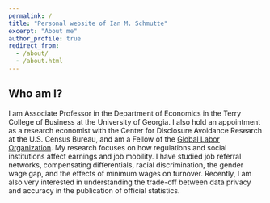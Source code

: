 ```yaml
---
permalink: /
title: "Personal website of Ian M. Schmutte"
excerpt: "About me"
author_profile: true
redirect_from: 
  - /about/
  - /about.html
---
```


## Who am I?

I am Associate Professor in the Department of Economics in the Terry College of Business at the University of Georgia. I also hold an appointment as a research economist with the Center for Disclosure Avoidance Research at the U.S. Census Bureau, and am a Fellow of the [Global Labor Organization](https://glabor.org/wp/). My research focuses on how regulations and social institutions affect earnings and job mobility. I have studied job referral networks, compensating differentials, racial discrimination, the gender wage gap, and the effects of minimum wages on turnover. Recently, I am also very interested in understanding the trade-off between data privacy and accuracy in the publication of official statistics.
